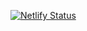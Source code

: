 [![Netlify Status](https://api.netlify.com/api/v1/badges/5203da40-76d5-4401-b924-38fb54c8ac64/deploy-status)](https://app.netlify.com/sites/oboukary/deploys)
